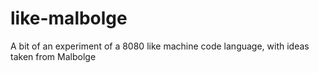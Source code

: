 # like-malbolge
A bit of an experiment of a 8080 like machine code language, with ideas taken from Malbolge
